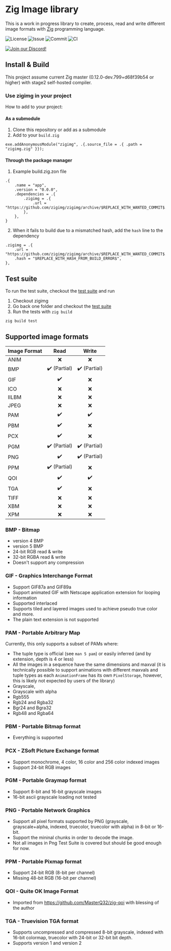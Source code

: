 # Zig Image library

This is a work in progress library to create, process, read and write different image formats with [Zig](https://ziglang.org/) programming language.

![License](https://img.shields.io/github/license/zigimg/zigimg) ![Issue](https://img.shields.io/github/issues-raw/zigimg/zigimg?style=flat) ![Commit](https://img.shields.io/github/last-commit/zigimg/zigimg) ![CI](https://github.com/zigimg/zigimg/workflows/CI/badge.svg)

[![Join our Discord!](https://discordapp.com/api/guilds/1161009516771549374/widget.png?style=banner2)](https://discord.gg/TYgEEuEGnK)

## Install & Build

This project assume current Zig master (0.12.0-dev.799+d68f39b54 or higher) with stage2 self-hosted compiler.

### Use zigimg in your project

How to add to your project:

#### As a submodule

1. Clone this repository or add as a submodule
1. Add to your `build.zig`
```
exe.addAnonymousModule("zigimg", .{.source_file = .{ .path = "zigimg.zig" }});
```

#### Through the package manager

1. Example build.zig.zon file

```
.{
    .name = "app",
    .version = "0.0.0",
    .dependencies = .{
        .zigimg = .{
            .url = "https://github.com/zigimg/zigimg/archive/$REPLACE_WITH_WANTED_COMMIT$.tar.gz",
        },
    },
}
```

2. When it fails to build due to a mismatched hash, add the `hash` line to the dependency

```
.zigimg = .{
    .url = "https://github.com/zigimg/zigimg/archive/$REPLACE_WITH_WANTED_COMMIT$.tar.gz",
    .hash = "$REPLACE_WITH_HASH_FROM_BUILD_ERROR$",
},
```


## Test suite

To run the test suite, checkout the [test suite](https://github.com/zigimg/test-suite) and run

1. Checkout zigimg
1. Go back one folder and checkout the [test suite](https://github.com/zigimg/test-suite) 
1. Run the tests with `zig build`
```
zig build test
```

## Supported image formats

| Image Format  | Read          | Write          |
| ------------- |:-------------:|:--------------:|
| ANIM          | ❌            | ❌            |
| BMP           | ✔️ (Partial)  | ✔️ (Partial)  |
| GIF           | ✔️            | ❌            |
| ICO           | ❌            | ❌            |
| IILBM         | ❌            | ❌            |
| JPEG          | ❌            | ❌            |
| PAM           | ✔️            | ✔️            |
| PBM           | ✔️            | ❌            |
| PCX           | ✔️            | ❌            |
| PGM           | ✔️ (Partial)  | ✔️ (Partial)  |
| PNG           | ✔️            | ✔️ (Partial)  |
| PPM           | ✔️ (Partial)  | ❌            |
| QOI           | ✔️            | ✔️            |
| TGA           | ✔️            | ❌            |
| TIFF          | ❌            | ❌            |
| XBM           | ❌            | ❌            |
| XPM           | ❌            | ❌            |

### BMP - Bitmap

* version 4 BMP
* version 5 BMP
* 24-bit RGB read & write
* 32-bit RGBA read & write
* Doesn't support any compression

### GIF - Graphics Interchange Format

* Support GIF87a and GIF89a
* Support animated GIF with Netscape application extension for looping information
* Supported interlaced
* Supports tiled and layered images used to achieve pseudo true color and more.
* The plain text extension is not supported

### PAM - Portable Arbitrary Map

Currently, this only supports a subset of PAMs where:
* The tuple type is official (see `man 5 pam`) or easily inferred (and by extension, depth is 4 or less)
* All the images in a sequence have the same dimensions and maxval (it is technically possible to support animations with different maxvals and tuple types as each `AnimationFrame` has its own `PixelStorage`, however, this is likely not expected by users of the library)
* Grayscale,
* Grayscale with alpha
* Rgb555
* Rgb24 and Rgba32
* Bgr24 and Bgra32
* Rgb48 and Rgba64

### PBM - Portable Bitmap format

* Everything is supported

### PCX - ZSoft Picture Exchange format

* Support monochrome, 4 color, 16 color and 256 color indexed images
* Support 24-bit RGB images

### PGM - Portable Graymap format

* Support 8-bit and 16-bit grayscale images
* 16-bit ascii grayscale loading not tested

### PNG - Portable Network Graphics

* Support all pixel formats supported by PNG (grayscale, grayscale+alpha, indexed, truecolor, truecolor with alpha) in 8-bit or 16-bit.
* Support the mininal chunks in order to decode the image.
* Not all images in Png Test Suite is covered but should be good enough for now.

### PPM - Portable Pixmap format

* Support 24-bit RGB (8-bit per channel)
* Missing 48-bit RGB (16-bit per channel)

### QOI - Quite OK Image Format

* Imported from https://github.com/MasterQ32/zig-qoi with blessing of the author

### TGA - Truevision TGA format

* Supports uncompressed and compressed 8-bit grayscale, indexed with 16-bit colormap, truecolor with 24-bit or 32-bit bit depth.
* Supports version 1 and version 2